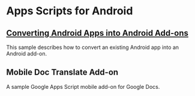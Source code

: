 # Apps Scripts for Android

## [Converting Android Apps into Android Add-ons](https://developers.google.com/apps-script/add-ons/mobile/android)

This sample describes how to convert an existing Android app into an Android add-on.

## Mobile Doc Translate Add-on

A sample Google Apps Script mobile add-on for Google Docs.
